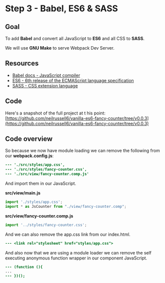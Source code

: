 Step 3 - Babel, ES6 & SASS
==========================

Goal
----

To add **Babel** and convert all JavaScript to **ES6** and all CSS to **SASS**.

We will use **GNU Make** to serve Webpack Dev Server.

Resources
---------

 * [Babel docs - JavaScript compiler](https://babeljs.io/)
 * [ES6 - 6th release of the ECMAScript language specification](https://babeljs.io/learn-es2015/)
 * [SASS - CSS extension language](http://sass-lang.com/)

Code
----

Here's a snapshot of the full project at t  his point:
[https://github.com/neilrussell6/vanilla-es6-fancy-counter/tree/v0.0.3](https://github.com/neilrussell6/vanilla-es6-fancy-counter/tree/v0.0.3)

Code overview
-------------

So because we now have module loading we can remove the following from our **webpack.config.js**:

```diff
--- './src/styles/app.css',
--- './src/styles/fancy-counter.css',
--- './src/view/fancy-counter.comp.js'
```

And import them in our JavaScript.

**src/view/main.js**
```javascript
import './styles/app.css';
import * as JsCounter from "./view/fancy-counter.comp";
```

**src/view/fancy-counter.comp.js**
```javascript
import '../styles/fancy-counter.css';
```

And we can also remove the app.css link from our index.html.

```diff
--- <link rel="stylesheet" href="styles/app.css">
```

And also now that we are using a module loader we can remove the self executing anonymous function wrapper in our component JavaScript.

```diff
--- (function (){
...
--- })();
```
